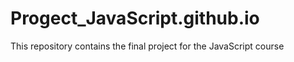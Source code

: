 # Progect_JavaScript.github.io
This repository contains the final project for the JavaScript course
